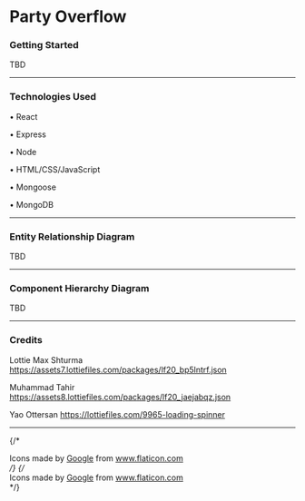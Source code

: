 # Party Overflow

### Getting Started

TBD

---

### Technologies Used

• React

• Express

• Node

• HTML/CSS/JavaScript

• Mongoose

• MongoDB

---

### Entity Relationship Diagram

TBD

---

### Component Hierarchy Diagram

TBD

---

### Credits


Lottie
Max Shturma
https://assets7.lottiefiles.com/packages/lf20_bp5lntrf.json


Muhammad Tahir
https://assets8.lottiefiles.com/packages/lf20_jaejabqz.json


Yao Ottersan
https://lottiefiles.com/9965-loading-spinner

---






<!-- Image by <a href="https://pixabay.com/users/wanderercreative-855399/?utm_source=link-attribution&amp;utm_medium=referral&amp;utm_campaign=image&amp;utm_content=973460">Stephanie Edwards</a> from <a href="https://pixabay.com/?utm_source=link-attribution&amp;utm_medium=referral&amp;utm_campaign=image&amp;utm_content=973460">Pixabay</a> -->




{/* <div>Icons made by <a href="http://www.google.com" title="Google">Google</a> from <a href="https://www.flaticon.com/" title="Flaticon">www.flaticon.com</a></div> */}
{/* <div>Icons made by <a href="http://www.google.com" title="Google">Google</a> from <a href="https://www.flaticon.com/" title="Flaticon">www.flaticon.com</a></div> */}



